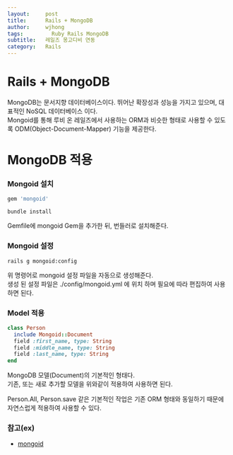 ```yaml
---
layout:     post
title:      Rails + MongoDB
author:     wjhong
tags:    	  Ruby Rails MongoDB
subtitle:   레일즈 몽고디비 연동
category:   Rails
---
```


# Rails + MongoDB
MongoDB는 문서지향 데이터베이스이다. 뛰어난 확장성과 성능을 가지고 있으며, 대표적인 NoSQL 데이터베이스 이다. <br />
Mongoid를 통해 루비 온 레일즈에서 사용하는 ORM과 비슷한 형태로 사용할 수 있도록 ODM(Object-Document-Mapper) 기능을 제공한다.

# MongoDB 적용

### Mongoid 설치

``` ruby
gem 'mongoid'
```
``` shell
bundle install
```

Gemfile에 mongoid Gem을 추가한 뒤, 번들러로 설치해준다. <br />

### Mongoid 설정

``` shell
rails g mongoid:config
```

위 명령어로 mongoid 설정 파일을 자동으로 생성해준다. <br />
생성 된 설정 파일은 ./config/mongoid.yml 에 위치 하며 필요에 따라 편집하여 사용하면 된다.

### Model 적용

``` ruby
class Person
  include Mongoid::Document
  field :first_name, type: String
  field :middle_name, type: String
  field :last_name, type: String
end
```

MongoDB 모델(Document)의 기본적인 형태다. <br />
기존, 또는 새로 추가할 모델을 위와같이 적용하여 사용하면 된다. <br />

Person.All, Person.save 같은 기본적인 작업은 기존 ORM 형태와 동일하기 때문에 자연스럽게 적용하여 사용할 수 있다.


### 참고(ex)
- [mongoid](https://docs.mongodb.com/ruby-driver/master/mongoid-tutorials-6.0/)
